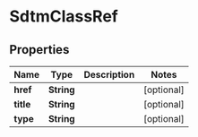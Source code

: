 

# SdtmClassRef

## Properties

Name | Type | Description | Notes
------------ | ------------- | ------------- | -------------
**href** | **String** |  |  [optional]
**title** | **String** |  |  [optional]
**type** | **String** |  |  [optional]




